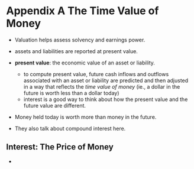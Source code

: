# Appendix A The Time Value of Money

- Valuation helps assess solvency and earnings power.
- assets and liabilities are reported at present value.

- __present value__: the economic value of an asset or liability.
  - to compute present value, future cash inflows and outflows associated with an asset or liability are predicted and then adjusted in a way that reflects the *time value of money* (ie., a dollar in the future is worth less than a dollar today)
  - interest is a good way to think about how the present value and the future value are different.

- Money held today is worth more than money in the future.
- They also talk about compound interest here.

## Interest: The Price of Money

- 